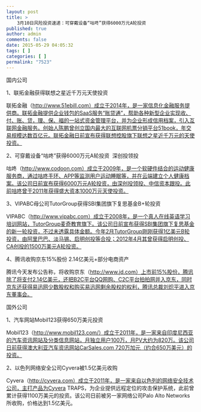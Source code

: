 ```yaml
---
layout: post
title: >
    3月10日风险投资速递：可穿戴设备“咕咚”获得6000万元A轮投资
published: true
author: admin
comments: false
date: 2015-05-29 04:05:32
tags: [ ]
categories: [ ]
permalink: "7523"
---
```



国内公司

1、联拓金融获得联想之星近千万元天使投资

联拓金融（http://www.51ebill.com）成立于2014年，是一家信息化金融服务提供商。联拓金融提供企业钱包的SaaS服务“账贷通”，帮助各种新型企业实现收、付、账、贷，理、保、福的一站式资金管理平台，并为企业形成信用档案，引入互联网金融服务。创始人陈鹏曾创立国内最大的互联网机票分销平台51book，年交易规模达数百亿元。联拓金融日前宣布获得联想控股旗下联想之星近千万元的天使投资。

2、可穿戴设备“咕咚”获得6000万元A轮投资  深创投领投

咕咚（http://www.codoon.com）成立于2009年，是一个软硬件结合的运动健康服务商，通过咕咚手环、APP等监测用户运动睡眠等，并在云端建立个人健康档案。该公司日前宣布获得6000万元A轮投资，由深创投领投、中信资本跟投。此前咕咚曾于2011年获得盛大资本1000万元天使投资。

3、VIPABC母公司TutorGroup获得SBI集团旗下复思基金B+轮投资

VIPABC（http://www.vipabc.com）成立于2008年，是一个真人在线英语学习培训网站，TutorGroup麦奇教育旗下。该公司日前宣布获得SBI集团旗下复思基金的新一轮投资，不过未透露具体金额。今年2月TutorGroup刚刚获得1亿美元B轮投资，由阿里巴巴、淡马锡、启明创投等合投；2012年4月其曾获得启明创投、CA创投的1500万美元A轮投资。

4、腾讯收购京东15%股份 2.14亿美元+部分电商资产

腾讯今天发布公告称，将收购京东（http://www.jd.com）上市前15%股份，腾讯除了将支付2.14亿美元，还把B2C平台QQ网购、C2C平台拍拍网并入京东，同时京东还获得易迅网少数股权和购买易迅网剩余股权的权利，腾讯总裁刘炽平进入京东董事会。

国外公司

1、汽车网站Mobil123获得650万美元投资

Mobil123（http://www.mobil123.com/）成立于2011年，是一家来自印度尼西亚的汽车资讯网站及分类信息网站，月独立用户100万，月PV大约为820万。该公司日前获得澳大利亚汽车资讯网站CarSales.com 720万加元（约合650万美元）的投资。

2、以色列网络安全公司Cyvera被1.5亿美元收购

Cyvera（http://cyvera.com）成立于2011年，是一家来自以色列的网络安全技术公司，主打产品为Cyvera TRAPS，为企业提供远程定位的攻击保护系统，此前曾累计获得1100万美元的投资。该公司日前被另一家网络公司Palo Alto Networks所收购，价格达到1.5亿美元。